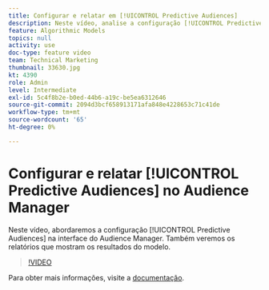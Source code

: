 ```yaml
---
title: Configurar e relatar em [!UICONTROL Predictive Audiences]
description: Neste vídeo, analise a configuração [!UICONTROL Predictive Audiences] na interface Audience Manager. Veja os relatórios que mostram os resultados do modelo.
feature: Algorithmic Models
topics: null
activity: use
doc-type: feature video
team: Technical Marketing
thumbnail: 33630.jpg
kt: 4390
role: Admin
level: Intermediate
exl-id: 5c4f8b2e-b0ed-44b6-a19c-be5ea6312646
source-git-commit: 2094d3bcf658913171afa848e4228653c71c41de
workflow-type: tm+mt
source-wordcount: '65'
ht-degree: 0%

---
```


# Configurar e relatar [!UICONTROL Predictive Audiences] no Audience Manager

Neste vídeo, abordaremos a configuração [!UICONTROL Predictive Audiences] na interface do Audience Manager. Também veremos os relatórios que mostram os resultados do modelo.

>[!VIDEO](https://video.tv.adobe.com/v/33630/?quality=12)

Para obter mais informações, visite a [documentação](https://experienceleague.adobe.com/docs/audience-manager/user-guide/features/algorithmic-models/predictive-audiences/predictive-audiences.html?lang=pt-BR).
